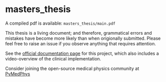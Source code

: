 # masters_thesis

A compiled pdf is available: `masters_thesis/main.pdf`

This thesis is a living document; and therefore, grammatical errors and mistakes have become more likely than when origionally submitted. Please feel free to raise an issue if you observe anything that requires attention.

See the [official documentation page](https://docs.pymedphys.com/background/autocontouring.html) for this project, which also includes a video-overview of the clinical implementation.

Consider joining the open-source medical physics community at [PyMedPhys](https://github.com/pymedphys/pymedphys)


